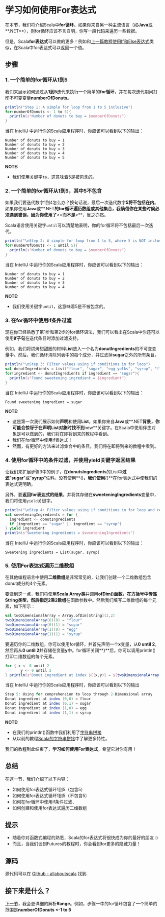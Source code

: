 # 学习如何使用For表达式

在本节，我们将介绍Scala中**for循环**。如果你来自另一种主流语言（如**Java**或**.NET**），则for循环应该不言自明，你写一段代码来遍历一些数据。

但是，Scala**for表达式**可以做的更多！例如和[上一篇教程使用If和Else表达式](2_6.md)类似，在Scala中for表达式可以返回一个值。

## 步骤

### 1. 一个简单的for循环从1到5

我们来展示如何通过从**1到5**迭代来执行一个简单的**for循环**，并在每次迭代期间打印不可变变量**numberOfDonuts**。

```scala
println("Step 1: A simple for loop from 1 to 5 inclusive")
for(numberOfDonuts <- 1 to 5){
  println(s"Number of donuts to buy = $numberOfDonuts")
}

```

当在 IntelliJ 中运行你的Scala应用程序时，你应该可以看到以下的输出：

```
Number of donuts to buy = 1
Number of donuts to buy = 2
Number of donuts to buy = 3
Number of donuts to buy = 4
Number of donuts to buy = 5

```

**NOTE:**

- 我们使用关键字`to`，这意味着5是被包含的。

### 2. 一个简单的for循环从1到5，其中5不包含

如果我们要迭代数字1到4怎么办？换句话说，最后一次迭代数字**5将不包括在内**。如果你使用**Java**或**.NET**的for循环遍历数组或其他集合，我确信你在某些时候必须遇到错误，因为你使用了**<=**而不是**<**，反之亦然。

Scala语言使用关键字`until`可以清楚地表明，你的for循环将不包括最后一次迭代。

```scala
println("\nStep 2: A simple for loop from 1 to 5, where 5 is NOT inclusive")
for(numberOfDonuts <- 1 until 5){
  println(s"Number of donuts to buy = $numberOfDonuts")
}

```

当在 IntelliJ 中运行你的Scala应用程序时，你应该可以看到以下的输出：

```
Number of donuts to buy = 1
Number of donuts to buy = 2
Number of donuts to buy = 3
Number of donuts to buy = 4

```

**NOTE:**

- 我们使用关键字`until`，这意味着5是不被包含的。

### 3. 在for循环中使用if条件过滤

现在你已经熟悉了第1步和第2步的for循环语法，我们可以看出在Scala中你还可以使用**if子句**在迭代条目时添加过滤支持。

例如，我们将烘烤甜甜圈的材料**List**放入一个名为**donutIngredients**的不可变变量中。然后，我们循环清除列表中的每个成分，并过滤掉**sugar**之外的所有条目。

```scala
println("\nStep 3: Filter values using if conditions in for loop")
val donutIngredients = List("flour", "sugar", "egg yolks", "syrup", "flavouring")
for(ingredient <- donutIngredients if ingredient == "sugar"){
  println(s"Found sweetening ingredient = $ingredient")
}

```

当在 IntelliJ 中运行你的Scala应用程序时，你应该可以看到以下的输出：

```
Found sweetening ingredient = sugar

```

**NOTE:**

- 这是第一次我们展示如何**声明**和使用**List**。如果你来自**Java**或**.NET**背景，你可能会惊讶于在声明List对象时找不到**new**关键字。在Scala中使用伴生对象是可以做到的，我们将在即将到来的教程中看到。
- 我们在for循环中使用if表达式！
- 然而，有更好的方法来过滤集合中的条目，我们将在即将到来的教程中看到。

### 4. 使用for循环中的条件过滤，并使用yield关键字返回结果

让我们来扩展步骤3中的例子，在**donutsIngredients**的List中**过滤**"**sugar**"或"**syrup**"佐料。没有使用**()**，我们使用**{}**在for表达式中使我们的表达式更明确。

另外，要**返回for表达式的结果**，并将其存储在**sweeteningIngredients**变量中，我们将使用`yield`关键字。

```scala
println("\nStep 4: Filter values using if conditions in for loop and return the result back using the yield keyword")
val sweeteningIngredients = for {
  ingredient <- donutIngredients
  if (ingredient == "sugar" || ingredient == "syrup")
} yield ingredient
println(s"Sweetening ingredients = $sweeteningIngredients")

```

当在 IntelliJ 中运行你的Scala应用程序时，你应该可以看到以下的输出：

```
Sweetening ingredients = List(sugar, syrup)

```

### 5. 使用For表达式遍历二维数组

在其他编程语言中使用**二维数组**是非常常见的，让我们创建一个二维数组包含donut成分的4个元素。

要做到这一点，我们将使用**Scala Array类**并调用**ofDim()**函数，在方括号中传递String类型，然后指定**2乘2数组**在函数参数中。然后我们填写二维数组的每个元素，如下所示：

```scala
val twoDimensionalArray = Array.ofDim[String](2,2)
twoDimensionalArray(0)(0) = "flour"
twoDimensionalArray(0)(1) = "sugar"
twoDimensionalArray(1)(0) = "egg"
twoDimensionalArray(1)(1) = "syrup"

```

要遍历你的二维数组，你可以使用for循环，并首先声明一个**x**变量，从**0 until 2**，然后再从**0 until 2**并存储在变量**y**中。for循环关闭**}**后，你可以调用println()打印二维数组的每个元素。

```scala
for { x <- 0 until 2
       y <- 0 until 2
} println(s"Donut ingredient at index ${(x,y)} = ${twoDimensionalArray(x)(y)}")

```

当在 IntelliJ 中运行你的Scala应用程序时，你应该可以看到以下的输出

```scala
Step 5: Using for comprehension to loop through 2-Dimensional array
Donut ingredient at index (0,0) = flour
Donut ingredient at index (0,1) = sugar
Donut ingredient at index (1,0) = egg
Donut ingredient at index (1,1) = syrup

```

**NOTE:**

- 在我们的println()函数中我们利用了[字符串拼接](2_2.md)
- 从以前的教程[Scala的字符串拼接](2_2.md)中了解更多特性。


我们的教程到此结束了，**学习如何使用For表达式**，希望它对你有用！


## 总结

在这一节，我们介绍了以下内容：

- 如何使用for表达式循环1到5（包含5）
- 如何使用for表达式循环1到5（不包含5）
- 如何在for循环中使用if条件过滤、
- 如何创建和使用for表达式遍历二维数组


## 提示

- 随着你对函数式编程的熟悉，Scala的for表达式将很快成为你的最好的朋友 :)
- 而且，当我们谈到Futures的教程时，你会看到for更多的隐藏力量！

## 源码


源代码可以在 [Github - allaboutscala](https://github.com/nadimbahadoor/allaboutscala) 找到.

## 接下来是什么？

[下一节](2_8.md)，我会更详细的解析**Range**。例如，步骤一中的for循环包含了一个简单的范围是**numberOfDonuts <-1 to 5**

